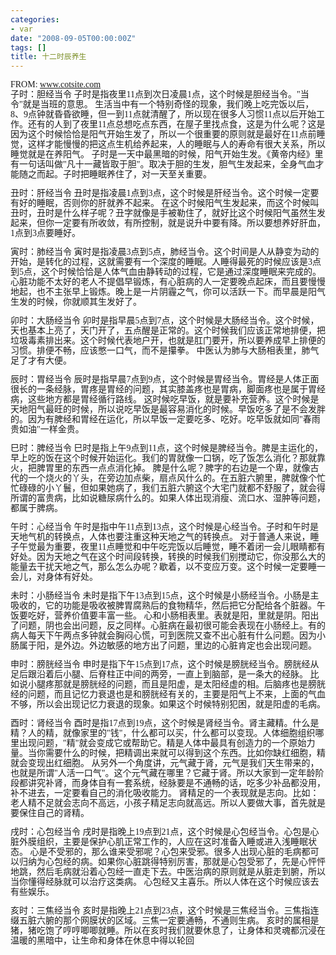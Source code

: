 ```yaml
---
categories:
- var
date: "2008-09-05T00:00:00Z"
tags: []
title: 十二时辰养生
---
```


<div dir="ltr"><span class="Apple-style-span" style="font-family: 宋体; line-height: 16px; ">FROM: <a href="http://www.cotsite.com">www.cotsite.com</a></span><div><span class="Apple-style-span" style="font-family: 宋体; line-height: 16px; ">
 子时：胆经当令
子时是指夜里11点到次日凌晨1点，这个时候是胆经当令。"当令"就是当班的意思。
生活当中有一个特别奇怪的现象，我们晚上吃完饭以后，8、9点钟就昏昏欲睡，但一到11点就清醒了，所以现在很多人习惯11点以后开始工作。还有的人到了夜里11点总想吃点东西，在屋子里找点食，这是为什么呢？这是因为这个时候恰恰是阳气开始生发了，所以一个很重要的原则就是最好在11点前睡觉，这样才能慢慢的把这点生机给养起来，人的睡眠与人的寿命有很大关系，所以睡觉就是在养阳气。
 子时是一天中最黑暗的时候，阳气开始生发。《黄帝内经》里有一句话叫做"凡十一藏皆取于胆"。取决于胆的生发，胆气生发起来，全身气血才能随之而起。子时把睡眠养住了，对一天至关重要。

</span></div><div><span class="Apple-style-span" style="font-family: 宋体; line-height: 16px; ">丑时：肝经当令
丑时是指凌晨1点到3点，这个时候是肝经当令。这个时候一定要有好的睡眠，否则你的肝就养不起来。
 在这个时候阳气生发起来，而这个时候叫丑时，丑时是什么样子呢？丑字就像是手被勒住了，就好比这个时候阳气虽然生发起来，但你一定要有所收敛，有所控制，就是说升中要有降。所以要想养好肝血，1点到3点要睡好。

</span></div><div><span class="Apple-style-span" style="font-family: 宋体; line-height: 16px; ">寅时：肺经当令
寅时是指凌晨3点到5点，肺经当令。这个时间是人从静变为动的开始，是转化的过程，这就需要有一个深度的睡眠。人睡得最死的时候应该是3点到5点，这个时候恰恰是人体气血由静转动的过程，它是通过深度睡眠来完成的。
 心脏功能不太好的老人不提倡早锻炼，有心脏病的人一定要晚点起床，而且要慢慢地起，也不主张早上锻炼。晚上是一片阴霾之气，你可以活跃一下。而早晨是阳气生发的时候，你就顺其生发好了。

</span></div><div><span class="Apple-style-span" style="font-family: 宋体; line-height: 16px; ">卯时：大肠经当令
卯时是指早晨5点到7点，这个时候是大肠经当令。这个时候，天也基本上亮了，天门开了，五点醒是正常的。这个时候我们应该正常地排便，把垃圾毒素排出来。这个时候代表地户开，也就是肛门要开，所以要养成早上排便的习惯。排便不畅，应该憋一口气，而不是攥拳。
 中医认为肺与大肠相表里，肺气足了才有大便。

</span></div><div><span class="Apple-style-span" style="font-family: 宋体; line-height: 16px; ">辰时：胃经当令
辰时是指早晨7点到9点，这个时候是胃经当令。胃经是人体正面很长的一条经脉，胃疼是胃经的问题，其实膝盖疼也是胃病，脚面疼也是属于胃经病，这些地方都是胃经循行路线。
这时候吃早饭，就是要补充营养。这个时候是天地阳气最旺的时候，所以说吃早饭是最容易消化的时候。早饭吃多了是不会发胖的。因为有脾经和胃经在运化，所以早饭一定要吃多、吃好。吃早饭就如同"春雨贵如油"一样金贵。
 
</span></div><div><span class="Apple-style-span" style="font-family: 宋体; line-height: 16px; ">巳时：脾经当令
巳时是指上午9点到11点，这个时候是脾经当令。脾是主运化的，早上吃的饭在这个时候开始运化。我们的胃就像一口锅，吃了饭怎么消化？那就靠火，把脾胃里的东西一点点消化掉。
脾是什么呢？脾字的右边是一个卑，就像古代的一个烧火的丫头，在旁边加点柴，扇点风什么的。在五脏六腑里，脾就像个忙忙碌碌的小丫鬟，但如果她病了，我们五脏六腑这个大宅门就都不舒服了，就会得所谓的富贵病，比如说糖尿病什么的。如果人体出现消瘦、流口水、湿肿等问题，都属于脾病。
 
</span></div><div><span class="Apple-style-span" style="font-family: 宋体; line-height: 16px; ">午时：心经当令
午时是指中午11点到13点，这个时候是心经当令。子时和午时是天地气机的转换点，人体也要注重这种天地之气的转换点。
对于普通人来说，睡子午觉最为重要，夜里11点睡觉和中午吃完饭以后睡觉，睡不着闭一会儿眼睛都有好处。因为天地之气在这个时间段转换，转换的时候我们别搅动它，你没那么大的能量去干扰天地之气，那么怎么办呢？歇着，以不变应万变。这个时候一定要睡一会儿，对身体有好处。
 
</span></div><div><span class="Apple-style-span" style="font-family: 宋体; line-height: 16px; ">未时：小肠经当令
未时是指下午13点到15点，这个时候是小肠经当令。小肠是主吸收的，它的功能是吸收被脾胃腐熟后的食物精华，然后把它分配给各个脏器。午饭要吃好，营养价值要丰富一些。
心和小肠相表里。表就是阳，里就是阴。阳出了问题，阴也会出问题，反之同样。心脏病在最初很可能会表现在小肠经上。有的病人每天下午两点多钟就会胸闷心慌，可到医院又查不出心脏有什么问题。因为小肠属于阳，是外边。外边敏感的地方出了问题，里边的心脏肯定也会出现问题。
 
</span></div><div><span class="Apple-style-span" style="font-family: 宋体; line-height: 16px; ">申时：膀胱经当令
申时是指下午15点到17点，这个时候是膀胱经当令。膀胱经从足后跟沿着后小腿、后脊柱正中间的两旁，一直上到脑部，是一条大的经脉。
比如说小腿疼那就是膀胱经的问题，而且是阳虚，是太阳经虚的相。后脑疼也是膀胱经的问题，而且记忆力衰退也是和膀胱经有关的，主要是阳气上不来，上面的气血不够，所以会出现记忆力衰退的现象。如果这个时候特别犯困，就是阳虚的毛病。
 
</span></div><div><span class="Apple-style-span" style="font-family: 宋体; line-height: 16px; ">酉时：肾经当令
酉时是指17点到19点，这个时候是肾经当令。肾主藏精。什么是精？人的精，就像家里的"钱"，什么都可以买，什么都可以变现。人体细胞组织哪里出现问题，"精"就会变成它或帮助它。精是人体中最具有创造力的一个原始力量。当你需要什么的时候，把精调出来就可以得到这个东西。比如你缺红细胞，精就会变现出红细胞。
 从另外一个角度讲，元气藏于肾，元气是我们天生带来的，也就是所谓"人活一口气"。这个元气藏在哪里？它藏于肾。所以大家到一定年龄阶段都讲究补肾，而身体自有一套系统，经脉要是不通畅的话，吃多少补品都没用，补不进去，一定要看自己的消化吸收能力。
肾精足的一个表现就是志向。比如：老人精不足就会志向不高远，小孩子精足志向就高远。所以人要做大事，首先就是要保住自己的肾精。

</span></div><div><span class="Apple-style-span" style="font-family: 宋体; line-height: 16px; ">戌时：心包经当令
 戌时是指晚上19点到21点，这个时候是心包经当令。心包是心脏外膜组织，主要是保护心肌正常工作的，人应在这时准备入睡或进入浅睡眠状态。
心是不受邪的，那么谁来受邪呢？心包来受邪。很多人出现心脏的毛病都可以归纳为心包经的病。如果你心脏跳得特别厉害，那就是心包受邪了，先是心怦怦地跳，然后毛病就沿着心包经一直走下去。中医治病的原则就是从脏走到腑，所以当你懂得经脉就可以治疗这类病。
心包经又主喜乐。所以人体在这个时候应该去有些娱乐。
 
</span></div><div><span class="Apple-style-span" style="font-family: 宋体; line-height: 16px; ">亥时：三焦经当令
亥时是指晚上21点到23点，这个时候是三焦经当令。三焦指连缀五脏六腑的那个网膜状的区域。三焦一定要通畅，不通则生病。
亥时的属相是猪，猪吃饱了哼哼唧唧就睡。所以在亥时我们就要休息了，让身体和灵魂都沉浸在温暖的黑暗中，让生命和身体在休息中得以轮回</span>
 </div></div>
